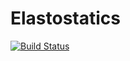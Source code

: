 # Elastostatics

[![Build Status](https://github.com/arturgower/Elastostatics.jl/actions/workflows/CI.yml/badge.svg?branch=main)](https://github.com/arturgower/Elastostatics.jl/actions/workflows/CI.yml?query=branch%3Amain)
